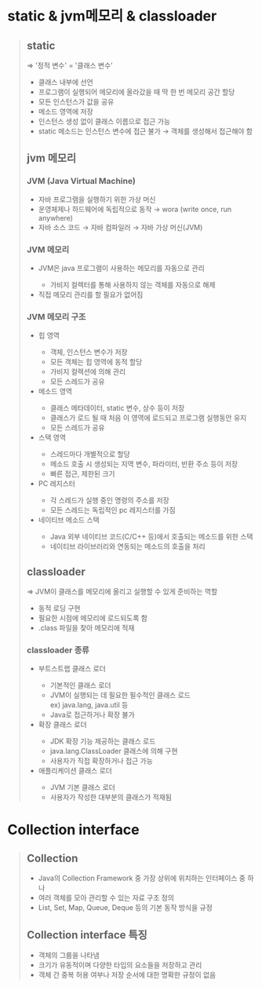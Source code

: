 # static & jvm메모리 & classloader

<blockquote>
<h2>static</h2> 
&Rightarrow; '정적 변수' = '클래스 변수'
<ul>
    <li>클래스 내부에 선언</li>
    <li>프로그램이 실행되어 메모리에 올라갔을 때 딱 한 번 메모리 공간 할당</li>
    <li>모든 인스턴스가 값을 공유</li>
    <li>메소드 영역에 저장</li>
    <li>인스턴스 생성 없이 클래스 이름으로 접근 가능</li>
    <li>static 메소드는 인스턴스 변수에 접근 불가
    &rightarrow; 객체를 생성해서 접근해야 함</li>
</ul>
<h2>jvm 메모리</h2>
<h3>JVM (Java Virtual Machine)</h3>
<ul>
    <li>자바 프로그램을 실행하기 위한 가상 머신</li>
    <li>운영체제나 하드웨어에 독립적으로 동작
        &rightarrow; wora (write once, run anywhere)</li>
    <li>자바 소스 코드 &rightarrow; 자바 컴파일러 &rightarrow; 자바 가상 머신(JVM)</li>
</ul>
<h3>JVM 메모리</h3>
<ul>
    <li>JVM은 java 프로그램이 사용하는 메모리를 자동으로 관리</li>
        <ul>
            <li>가비지 컬렉터를 통해 사용하지 않는 객체를 자동으로 해제</li>
        </ul>
    <li>직접 메모리 관리를 할 필요가 없어짐</li>
</ul>
<h3>JVM 메모리 구조</h3>
<ul>
    <li>힙 영역</li>
        <ul>
            <li>객체, 인스턴스 변수가 저장</li>
            <li>모든 객체는 힙 영역에 동적 할당</li>
            <li>가비지 컬렉션에 의해 관리</li>
            <li>모든 스레드가 공유</li>
        </ul>
    <li>메소드 영역</li>
        <ul>
            <li>클래스 메타데이터, static 변수, 상수 등이 저장</li>
            <li>클래스가 로드 될 때 처음 이 영역에 로드되고 프로그램 실행동안 유지</li>
            <li>모든 스레드가 공유</li>
        </ul>
    <li>스택 영역</li>
        <ul>
            <li>스레드마다 개별적으로 할당</li>
            <li>메소드 호출 시 생성되는 지역 변수, 파라미터, 반환 주소 등이 저장</li>
            <li>빠른 접근, 제한된 크기</li>
        </ul>
    <li>PC 레지스터</li>
        <ul>
            <li>각 스레드가 실행 중인 명령의 주소를 저장</li>
            <li>모든 스레드는 독립적인 pc 레지스터를 가짐</li>
        </ul>
    <li>네이티브 메소드 스택</li>
        <ul>
            <li>Java 외부 네이티브 코드(C/C++ 등)에서 호출되는 메소드를 위한 스택</li>
            <li>네이티브 라이브러리와 연동되는 메소드의 호출을 처리</li>
        </ul>
</ul>
<h2>classloader</h2>
&Rightarrow; JVM이 클래스를 메모리에 올리고 실행할 수 있게 준비하는 역할
<ul>
    <li>동적 로딩 구현</li>
    <li>필요한 시점에 메모리에 로드되도록 함</li>
    <li>.class 파일을 찾아 메모리에 적재</li>
</ul>
<h3>classloader 종류</h3>
<ul>
    <li>부트스트랩 클래스 로더</li>
        <ul>
            <li>기본적인 클래스 로더</li>
            <li>JVM이 실행되는 데 필요한 필수적인 클래스 로드</li>
            ex) java.lang, java.util 등
            <li>Java로 접근하거나 확장 불가</li>
        </ul>
    <li>확장 클래스 로더</li>
        <ul>
            <li>JDK 확장 기능 제공하는 클래스 로드</li>
            <li>java.lang.ClassLoader 클래스에 의해 구현</li>
            <li>사용자가 직접 확장하거나 접근 가능</li>
        </ul>
    <li>애플리케이션 클래스 로더</li>
        <ul>
            <li>JVM 기본 클래스 로더</li>
            <li>사용자가 작성한 대부분의 클래스가 적재됨</li>
        </ul>

</ul>
</blockquote>

# Collection interface
<blockquote>
<h2>Collection</h2>
<ul>
    <li>Java의 Collection Framework 중 가장 상위에 위치하는 인터페이스 중 하나</li>
    <li>여러 객체를 모아 관리할 수 있는 자료 구조 정의</li>
    <li>List, Set, Map, Queue, Deque 등의 기본 동작 방식을 규정</li>
</ul>
<h2>Collection interface 특징</h2>
<ul>
    <li>객체의 그룹을 나타냄</li>
    <li>크기가 유동적이며 다양한 타입의 요소들을 저장하고 관리</li>
    <li>객체 간 중복 허용 여부나 저장 순서에 대한 명확한 규정이 없음</li>
</ul>
</blockquote>